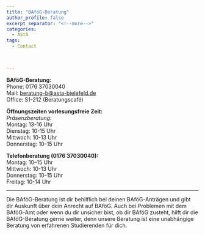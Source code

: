 ```yaml
---
title: "BAföG-Beratung"
author_profile: false
excerpt_separator: "<!--more-->"
categories:
  - AStA
tags:
  - Contact
  


---
```


**BAföG-Beratung:** <br>
Phone: 0176 37030040 <br>
Mail: beratung-b@asta-bielefeld.de <br>
Office: S1-212 (Beratungscafé)

**Öffnungszeiten vorlesungsfreie Zeit:**<br>
*Präsenzberatung:*<br>
Montag: 13-16 Uhr<br>
Dienstag: 10-15 Uhr<br>
Mittwoch: 10-13 Uhr<br>
Donnerstag: 10-15 Uhr<br>

**Telefonberatung (0176 37030040):**<br>
Montag: 10–15 Uhr<br>
Mittwoch: 10-13 Uhr<br>
Donnerstag: 10-15 Uhr<br>
Freitag: 10-14 Uhr<br>

<hr>

Die BAföG-Beratung ist dir behilflich bei deinen BAföG-Anträgen und gibt dir Auskunft über dein Anrecht auf BAföG. Auch bei Problemen mit dem BAföG-Amt oder wenn du dir unsicher bist, ob dir BAföG zusteht, hilft dir die BAföG-Beratung gerne weiter, denn unsere Beratung ist eine unabhängige Beratung von erfahrenen Studierenden für dich.


